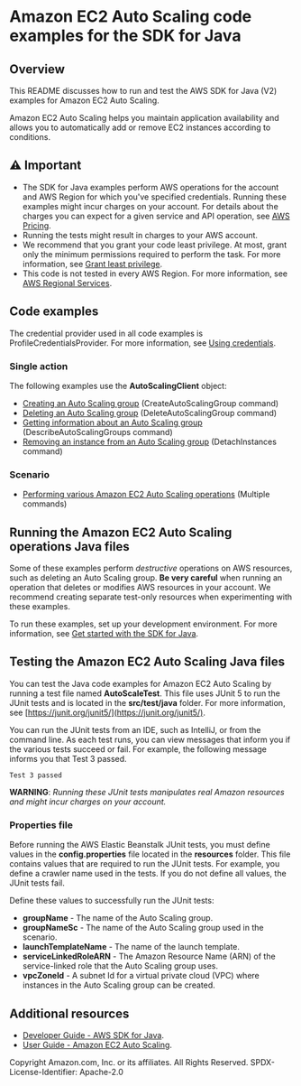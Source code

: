 # Amazon EC2 Auto Scaling code examples for the SDK for Java

## Overview
This README discusses how to run and test the AWS SDK for Java (V2) examples for Amazon EC2 Auto Scaling.

Amazon EC2 Auto Scaling helps you maintain application availability and allows you to automatically add or remove EC2 instances according to conditions.

## ⚠️ Important
* The SDK for Java examples perform AWS operations for the account and AWS Region for which you've specified credentials. Running these examples might incur charges on your account. For details about the charges you can expect for a given service and API operation, see [AWS Pricing](https://aws.amazon.com/pricing/).
* Running the tests might result in charges to your AWS account.
* We recommend that you grant your code least privilege. At most, grant only the minimum permissions required to perform the task. For more information, see [Grant least privilege](https://docs.aws.amazon.com/IAM/latest/UserGuide/best-practices.html#grant-least-privilege). 
* This code is not tested in every AWS Region. For more information, see [AWS Regional Services](https://aws.amazon.com/about-aws/global-infrastructure/regional-product-services).

## Code examples

The credential provider used in all code examples is ProfileCredentialsProvider. For more information, see [Using credentials](https://docs.aws.amazon.com/sdk-for-java/latest/developer-guide/credentials.html).

### Single action

The following examples use the **AutoScalingClient** object:

- [Creating an Auto Scaling group](https://github.com/awsdocs/aws-doc-sdk-examples/blob/main/javav2/example_code/appsync/src/main/java/com/example/appsync/CreateApiKey.java) (CreateAutoScalingGroup command)
- [Deleting an Auto Scaling group](https://github.com/awsdocs/aws-doc-sdk-examples/blob/main/javav2/example_code/appsync/src/main/java/com/example/appsync/DeleteApiKey.java) (DeleteAutoScalingGroup command)
- [Getting information about an Auto Scaling group](https://github.com/awsdocs/aws-doc-sdk-examples/blob/main/javav2/example_code/appsync/src/main/java/com/example/appsync/GetDataSource.java) (DescribeAutoScalingGroups command)
- [Removing an instance from an Auto Scaling group](https://github.com/awsdocs/aws-doc-sdk-examples/blob/main/javav2/example_code/appsync/src/main/java/com/example/appsync/ListApiKeys.java) (DetachInstances command)

### Scenario

- [Performing various Amazon EC2 Auto Scaling operations](https://github.com/awsdocs/aws-doc-sdk-examples/blob/main/javav2/example_code/dynamodb/src/main/java/com/example/dynamodb/Scenario.java) (Multiple commands)

## Running the Amazon EC2 Auto Scaling operations Java files

Some of these examples perform *destructive* operations on AWS resources, such as deleting an Auto Scaling group. **Be very careful** when running an operation that deletes or modifies AWS resources in your account. We recommend creating separate test-only resources when experimenting with these examples.

To run these examples, set up your development environment. For more information, 
see [Get started with the SDK for Java](https://docs.aws.amazon.com/sdk-for-java/latest/developer-guide/setup.html). 


 ## Testing the Amazon EC2 Auto Scaling Java files

You can test the Java code examples for Amazon EC2 Auto Scaling by running a test file named **AutoScaleTest**. This file uses JUnit 5 to run the JUnit tests and is located in the **src/test/java** folder. For more information, see [https://junit.org/junit5/](https://junit.org/junit5/).

You can run the JUnit tests from an IDE, such as IntelliJ, or from the command line. As each test runs, you can view messages that inform you if the various tests succeed or fail. For example, the following message informs you that Test 3 passed.

	Test 3 passed

**WARNING**: _Running these JUnit tests manipulates real Amazon resources and might incur charges on your account._

 ### Properties file
Before running the AWS Elastic Beanstalk JUnit tests, you must define values in the **config.properties** file located in the **resources** folder. This file contains values that are required to run the JUnit tests. For example, you define a crawler name used in the tests. If you do not define all values, the JUnit tests fail.

Define these values to successfully run the JUnit tests:

- **groupName** - The name of the Auto Scaling group.  
- **groupNameSc** - The name of the Auto Scaling group used in the scenario. 
- **launchTemplateName** - The name of the launch template.
- **serviceLinkedRoleARN** - The Amazon Resource Name (ARN) of the service-linked role that the Auto Scaling group uses.
- **vpcZoneId** - A subnet Id for a virtual private cloud (VPC) where instances in the Auto Scaling group can be created.

## Additional resources
* [Developer Guide - AWS SDK for Java](https://docs.aws.amazon.com/sdk-for-java/latest/developer-guide/home.html).
* [User Guide - Amazon EC2 Auto Scaling](https://docs.aws.amazon.com/autoscaling/ec2/userguide/what-is-amazon-ec2-auto-scaling.html).

Copyright Amazon.com, Inc. or its affiliates. All Rights Reserved. SPDX-License-Identifier: Apache-2.0
